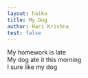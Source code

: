 ```yaml
---
layout: haiku
title: My Dog
author: Hari Krishna
test: false
---
```


My homework is late<br>
My dog ate it this morning<br>
I sure like my dog<br>
